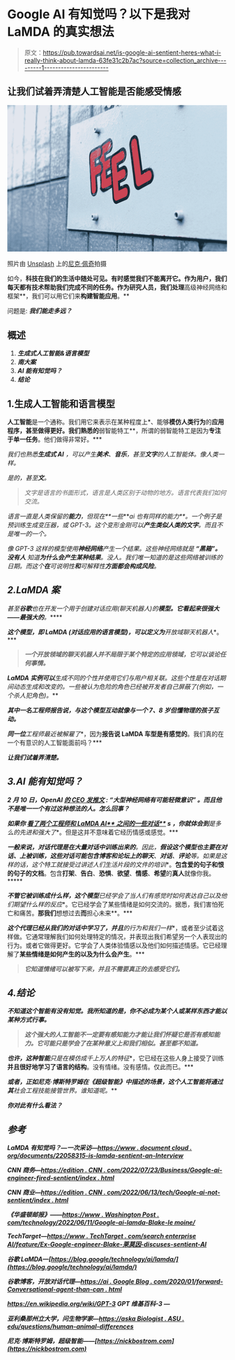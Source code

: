 # Google AI 有知觉吗？以下是我对 LaMDA 的真实想法

> 原文：<https://pub.towardsai.net/is-google-ai-sentient-heres-what-i-really-think-about-lamda-63fe31c2b7ac?source=collection_archive---------1----------------------->

## 让我们试着弄清楚人工智能是否能感受情感

![](img/9775947ad1460f35cdbde761c87c9d1e.png)

照片由 [Unsplash](https://unsplash.com?utm_source=medium&utm_medium=referral) 上的[尼克·佩奇](https://unsplash.com/@nickpage?utm_source=medium&utm_medium=referral)拍摄

如今，**科技在我们的生活中随处可见。有时感觉我们不能离开它。作为用户，我们每天都有技术帮助我们完成不同的任务。作为研究人员，我们处理**高级神经网络和框架**，我们可以用它们来**构建智能应用**。**

问题是: ***我们能走多远？***

## 概述

1.  ***生成式人工智能&语言模型***
2.  ***南大案***
3.  ***AI 能有知觉吗？***
4.  ***结论***

## 1.生成人工智能和语言模型

**人工智能**是一个通称。我们用它来表示在某种程度上*、能够**模仿人类行为**的**应用程序，甚至做得更好。我们熟悉的**弱智能特工**，所谓的弱智能特工是因为**专注于单一任务**。他们做得非常好。***

*我们也熟悉**生成式 AI** ，可以产生**美术**、**音乐**，甚至**文字**的人工智能体。像人类一样。*

*是的，甚至**文**。*

> *文字是语言的书面形式，语言是人类区别于动物的地方。语言代表我们如何交流。*

*语言一直是人类保留的**能力**，但现在**一些****ai 也有同样的能力**。一个例子是预训练生成变压器，或 GPT-3。这个变形金刚可以**产生类似人类的文字**。而且不是唯一的一个。*

*像 GPT-3 这样的模型使用**神经网络**产生一个结果。这些神经网络就是 ***“黑箱”。没有人*** 知道**为什么会产生某种结果**。没人。我们唯一知道的是这些网络被训练的日期。而这个**在**可说明性**和**可解释性**方面都会构成风险**。*

## *2.LaMDA 案*

*甚至**谷歌**也在开发一个用于创建对话应用(聊天机器人)的**模型。它看起来很强大——最强大的**。*****

***这个模型，即 **LaMDA** (对话应用的语言模型)，可以定义为**开放域聊天机器人**。***

> ***一个开放领域的聊天机器人并不局限于某个特定的应用领域，它可以谈论任何事情。***

***LaMDA 实例可以**生成不同的个性**并使用它们与用户相关联。这些个性是在对话期间动态生成和改变的。一些被认为危险的角色已经被开发者自己屏蔽了(例如，一个杀人犯角色)。***

***其中一名工程师报告说，与这个模型互动就像与一个 **7、8 岁但懂物理的孩子互动**。***

***同一位**工程师最近被解雇了**，因为**报告说 LaMDA 车型是有感觉的**。我们真的在一个有意识的人工智能面前吗？***

***让我们试着弄清楚。***

## ***3.AI 能有知觉吗？***

***2 月 10 日，OpenAI [**的 **CEO 发推文****](https://twitter.com/ilyasut/status/1491554478243258368) **: *“大型神经网络有可能轻微意识”*** 。而且他不是唯一一个有过这种想法的人。**怎么回事？*****

***如果你 [**看了两个**工程师和 LaMDA AI** 之间的一些对话**](https://www.documentcloud.org/documents/22058315-is-lamda-sentient-an-interview) **s** ，你就体会到**是多么的先进和强大了**。但是这并不意味着它经历情感或感觉。***

***一般来说，**对话代理**是在大量对话中训练出来的**。因此，**假设这个模型也主要在对话、**上被训练，这些对话可能包含博客和论坛上的**聊天**、**对话**、**评论**等。如果是这样的话，这个特工就接受过讲述人们生活片段的**文件的培训**。**包含爱的句子和恨的句子的文档**。包含**打架**、**告白**、**恐惧**、**欲望**、**情感**、**希望**的**真人**就像你我。*****

***不管它被训练成什么样，这个模型**已经学会了当人们有感觉时如何表达自己**以及他们期望什么样的反应**。它已经学会了某些情绪是如何交流的。据悉，我们害怕死亡和痛苦。**那我们**想想过去**而**担心未来**。***

***这个代理已经从我们的对话中学习了，并且**的行为和我们一样**，或者至少试着这样做。它通常理解我们如何处理特定的情况，并表现出我们希望另一个人表现出的行为。或者它做得更好。它学会了人类体验情感以及他们如何描述情感。它已经理解了**某些情绪是如何产生的以及为什么会产生**。***

> ***它知道情绪可以被写下来，并且不需要真正的去感受它们。***

## ***4.结论***

***不知道这个智能有没有知觉。我所知道的是，你不必成为某个人或某样东西才能以某种方式行事。***

> ***这个强大的人工智能不一定要有感知能力才能让我们怀疑它是否有感知能力。它可能只是学会了在某种意义上和我们相似。甚至都不知道。***

***也许，这种智能**只是在模仿成千上万人的特征**，它已经在这些人身上接受了训练**并且很好地学习了语言的结构**。没有情绪。没有感情。仅此而已。***

***或者，正如尼克·博斯特罗姆在《超级智能》中描述的场景，这个人工智能将通过其**社会工程技能**接管世界。谁知道呢。***

***你对此有什么看法？***

## ***参考***

***LaMDA 有知觉吗？—一次采访—[https://www . document cloud . org/documents/22058315-is-lamda-sentient-an-Interview](https://www.documentcloud.org/documents/22058315-is-lamda-sentient-an-interview)***

***CNN 商务—[https://edition . CNN . com/2022/07/23/Business/Google-ai-engineer-fired-sentient/index . html](https://edition.cnn.com/2022/07/23/business/google-ai-engineer-fired-sentient/index.html)***

***CNN 商业—[https://edition . CNN . com/2022/06/13/tech/Google-ai-not-sentient/index . html](https://edition.cnn.com/2022/06/13/tech/google-ai-not-sentient/index.html)***

***《华盛顿邮报》——[https://www . Washington Post . com/technology/2022/06/11/Google-ai-lamda-Blake-le moine/](https://www.washingtonpost.com/technology/2022/06/11/google-ai-lamda-blake-lemoine/)***

***TechTarget—[https://www . TechTarget . com/search enterprise AI/feature/Ex-Google-engineer-Blake-莱莫因-discuses-sentient-AI](https://www.techtarget.com/searchenterpriseai/feature/Ex-Google-engineer-Blake-Lemoine-discusses-sentient-AI)***

***谷歌 LaMDA—[https://blog.google/technology/ai/lamda/](https://blog.google/technology/ai/lamda/)***

***谷歌博客，开放对话代理—[https://ai . Google Blog . com/2020/01/forward-Conversational-agent-than-can . html](https://ai.googleblog.com/2020/01/towards-conversational-agent-that-can.html)***

***https://en.wikipedia.org/wiki/GPT-3 GPT 维基百科-3 —***

***亚利桑那州立大学，问生物学家—[https://aska Biologist . ASU . edu/questions/human-animal-differences](https://askabiologist.asu.edu/questions/human-animal-differences)***

***尼克·博斯特罗姆，超级智能——[https://nickbostrom.com](https://nickbostrom.com)***